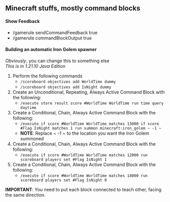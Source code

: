 ## Minecraft stuffs, mostly command blocks

#### Show Feedback
- /gamerule sendCommandFeedback true
- /gamerule commandBlockOutput true

#### Building an automatic Iron Golem spawner
*Obviously*, you can change this to something else<br/>
*This is in 1.21.10 Java Edition*
1. Perform the following commands
   - `/scoreboard objectives add WorldTime dummy`
   - `/scoreboard objectives add IsNight dummy`
1. Create an Unconditional, Repeating, Always Active Command Block with the following:
    - `/execute store result score #WorldTime WorldTime run time query daytime`
1. Create a Conditional, Chain, Always Active Command Block with the following:
    - `/execute if score #WorldTime WorldTime matches 13000 if score #Flag IsNight matches 1 run summon minecraft:iron_golem ~ -1 ~`
    - **NOTE**: Replace ~ -1 ~ to the location you want the Iron Golem summoned
1. Create a Conditional, Chain, Always Active Command Block with the following:
    - `/execute if score #WorldTime WorldTime matches 12000 run scoreboard players set #Flag IsNight 1`
1. Create a Conditional, Chain, Always Active Command Block with the following:
    - `/execute if score #WorldTime WorldTime matches 14000 run scoreboard players set #Flag IsNight 0`

**IMPORTANT**: You need to put each block connected to teach other, facing the same direction.  
